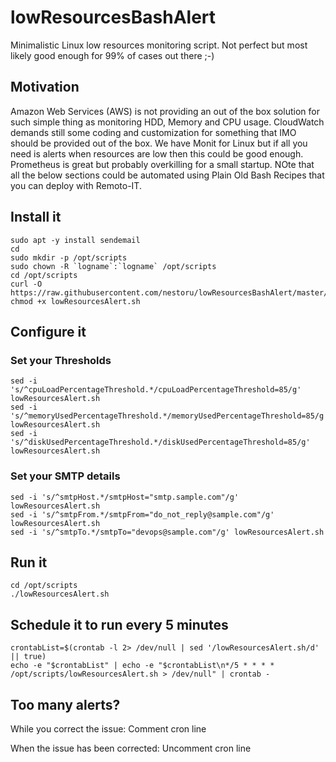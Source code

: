 # lowResourcesBashAlert
Minimalistic Linux low resources monitoring script. Not perfect but most likely good enough for 99% of cases out there ;-)

## Motivation
Amazon Web Services (AWS) is not providing an out of the box solution for such simple thing as monitoring HDD, Memory and CPU usage. CloudWatch demands still some coding and customization for something that IMO should be provided out of the box. We have Monit for Linux but if all you need is alerts when resources are low then this could be good enough. Prometheus is great but probably overkilling for a small startup. NOte that all the below sections could be automated using Plain Old Bash Recipes that you can deploy with Remoto-IT.

## Install it
```
sudo apt -y install sendemail
cd
sudo mkdir -p /opt/scripts
sudo chown -R `logname`:`logname` /opt/scripts
cd /opt/scripts
curl -O https://raw.githubusercontent.com/nestoru/lowResourcesBashAlert/master/lowResourcesAlert.sh
chmod +x lowResourcesAlert.sh 
```
## Configure it
### Set your Thresholds
```
sed -i 's/^cpuLoadPercentageThreshold.*/cpuLoadPercentageThreshold=85/g' lowResourcesAlert.sh
sed -i 's/^memoryUsedPercentageThreshold.*/memoryUsedPercentageThreshold=85/g' lowResourcesAlert.sh
sed -i 's/^diskUsedPercentageThreshold.*/diskUsedPercentageThreshold=85/g' lowResourcesAlert.sh
```
### Set your SMTP details
```
sed -i 's/^smtpHost.*/smtpHost="smtp.sample.com"/g' lowResourcesAlert.sh
sed -i 's/^smtpFrom.*/smtpFrom="do_not_reply@sample.com"/g' lowResourcesAlert.sh
sed -i 's/^smtpTo.*/smtpTo="devops@sample.com"/g' lowResourcesAlert.sh
```
## Run it
```
cd /opt/scripts
./lowResourcesAlert.sh
```
## Schedule it to run every 5 minutes
```
crontabList=$(crontab -l 2> /dev/null | sed '/lowResourcesAlert.sh/d' || true)
echo -e "$crontabList" | echo -e "$crontabList\n*/5 * * * * /opt/scripts/lowResourcesAlert.sh > /dev/null" | crontab -
```
## Too many alerts?
While you correct the issue: Comment cron line

When the issue has been corrected: Uncomment cron line
